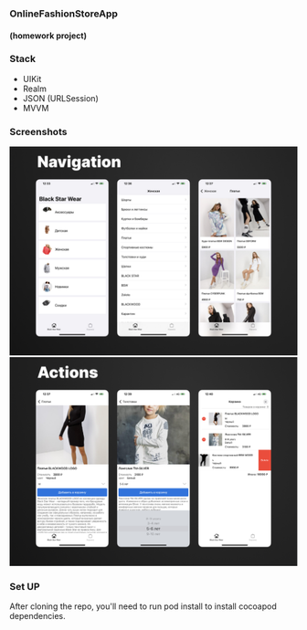 ### OnlineFashionStoreApp 
#### (homework project)

### Stack
- UIKit
- Realm
- JSON (URLSession)
- MVVM

### Screenshots
<img src="Group 15.jpg"> 
<img src="Group 16.jpg">  

### Set UP
After cloning the repo, you'll need to run pod install to install cocoapod dependencies.



